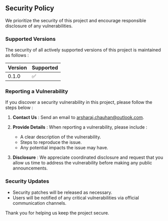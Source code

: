 ## Security Policy

We prioritize the security of this project and encourage responsible disclosure of any vulnerabilities.

### Supported Versions

The security of all actively supported versions of this project is maintained as follows :

| Version | Supported          |
|---------|--------------------|
| 0.1.0   | :white_check_mark: |

### Reporting a Vulnerability

If you discover a security vulnerability in this project, please follow the steps below :

1. **Contact Us** : Send an email to [arsharaj.chauhan@outlook.com](mailto:arsharaj.chauhan@outlook.com).
   
2. **Provide Details** : When reporting a vulnerability, please include :
   - A clear description of the vulnerability.
   - Steps to reproduce the issue.
   - Any potential impacts the issue may have.

3. **Disclosure** : We appreciate coordinated disclosure and request that you allow us time to address the vulnerability before making any public announcements.

### Security Updates

- Security patches will be released as necessary.
- Users will be notified of any critical vulnerabilities via official communication channels.

Thank you for helping us keep the project secure.